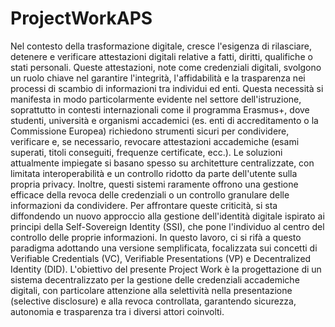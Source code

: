 # ProjectWorkAPS

Nel contesto della trasformazione digitale, cresce l'esigenza di rilasciare, detenere e verificare attestazioni digitali relative a fatti, diritti, qualifiche o stati personali. Queste attestazioni, note come credenziali digitali, svolgono un ruolo chiave nel garantire l'integrità, l'affidabilità e la trasparenza nei processi di scambio di informazioni tra individui ed enti.
Questa necessità si manifesta in modo particolarmente evidente nel settore dell'istruzione, soprattutto in contesti internazionali come il programma Erasmus+, dove studenti, università e organismi accademici (es. enti di accreditamento o la Commissione Europea) richiedono strumenti sicuri per condividere, verificare e, se necessario, revocare attestazioni accademiche (esami superati, titoli conseguiti, frequenze certificate, ecc.).
Le soluzioni attualmente impiegate si basano spesso su architetture centralizzate, con limitata interoperabilità e un controllo ridotto da parte dell'utente sulla propria privacy. Inoltre, questi sistemi raramente offrono una gestione efficace della revoca delle credenziali o un controllo granulare delle informazioni da condividere.
Per affrontare queste criticità, si sta diffondendo un nuovo approccio alla gestione dell'identità digitale ispirato ai principi della Self-Sovereign Identity (SSI), che pone l'individuo al centro del controllo delle proprie informazioni.
In questo lavoro, ci si rifà a questo paradigma adottando una versione semplificata, focalizzata sui concetti di Verifiable Credentials (VC), Verifiable Presentations (VP) e Decentralized Identity (DID). L'obiettivo del presente Project Work è la progettazione di un sistema decentralizzato per la gestione delle credenziali accademiche digitali, con particolare attenzione alla selettività nella presentazione (selective disclosure) e alla revoca controllata, garantendo sicurezza, autonomia e trasparenza tra i diversi attori coinvolti. 
